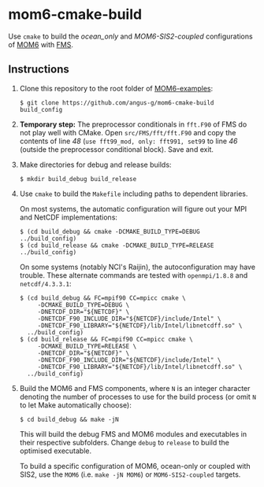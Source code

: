 # mom6-cmake-build

Use `cmake` to build the *ocean_only* and *MOM6-SIS2-coupled* configurations of
[MOM6](https://github.com/NOAA-GFDL/MOM6) with
[FMS](https://github.com/NOAA-GFDL/FMS).

## Instructions
1. Clone this repository to the root folder of
   [MOM6-examples](https://github.com/NOAA-GFDL/MOM6-examples):

       $ git clone https://github.com/angus-g/mom6-cmake-build build_config

2. **Temporary step:**
   The preprocessor conditionals in `fft.F90` of FMS do not play well with
   CMake.  Open `src/FMS/fft/fft.F90` and copy the contents of line *48* (`use
   fft99_mod, only: fft991, set99` to line *46* (outside the preprocessor
   conditional block).  Save and exit.

3. Make directories for debug and release builds:

       $ mkdir build_debug build_release

4. Use `cmake` to build the `Makefile` including paths to dependent libraries.

   On most systems, the automatic configuration will figure out your MPI and NetCDF
   implementations:

       $ (cd build_debug && cmake -DCMAKE_BUILD_TYPE=DEBUG ../build_config)
       $ (cd build_release && cmake -DCMAKE_BUILD_TYPE=RELEASE ../build_config)
       
   On some systems (notably NCI's Raijin), the autoconfiguration may have trouble.
   These alternate commands are tested with `openmpi/1.8.8` and `netcdf/4.3.3.1`:
   
       $ (cd build_debug && FC=mpif90 CC=mpicc cmake \
            -DCMAKE_BUILD_TYPE=DEBUG \
            -DNETCDF_DIR="${NETCDF}" \
            -DNETCDF_F90_INCLUDE_DIR="${NETCDF}/include/Intel" \
            -DNETCDF_F90_LIBRARY="${NETCDF}/lib/Intel/libnetcdff.so" \
         ../build_config)
       $ (cd build_release && FC=mpif90 CC=mpicc cmake \
            -DCMAKE_BUILD_TYPE=RELEASE \
            -DNETCDF_DIR="${NETCDF}" \
            -DNETCDF_F90_INCLUDE_DIR="${NETCDF}/include/Intel" \
            -DNETCDF_F90_LIBRARY="${NETCDF}/lib/Intel/libnetcdff.so" \
         ../build_config)

5. Build the MOM6 and FMS components, where `N` is an integer character denoting
   the number of processes to use for the build process (or omit `N` to let Make
   automatically choose):

       $ cd build_debug && make -jN

   This will build the debug FMS and MOM6 modules and executables in their respective
   subfolders.  Change `debug` to `release` to build the optimised executable.
   
   To build a specific configuration of MOM6, ocean-only or coupled with SIS2, use the
   `MOM6` (i.e. `make -jN MOM6`) or `MOM6-SIS2-coupled` targets.
